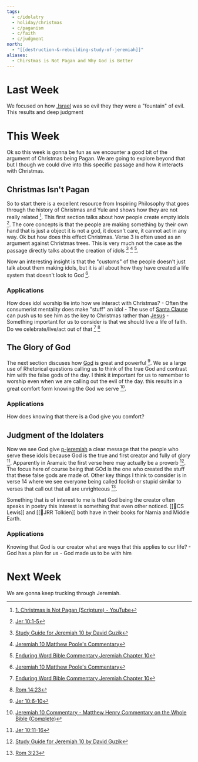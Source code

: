 ```yaml
---
tags:
  - c/idolatry
  - holiday/christmas
  - c/paganism
  - c/faith
  - c/judgment
north:
  - "[[destruction-&-rebuilding-study-of-jeremiah]]"
aliases:
  - Chirstmas is Not Pagan and Why God is Better
---
```

[^ip-christmas-is-not-pagan]: [1. Christmas is Not Pagan (Scripture) - YouTube](https://www.youtube.com/watch?v=ca_Yx3aMCiE&ab_channel=InspiringPhilosophy)

# Last Week
We focused on how [.Israel](../p-nation-of-israel.md) was so evil they they were a "fountain" of evil. This results and deep judgment

# This Week
[^guzik]: [Study Guide for Jeremiah 10 by David Guzik](https://www.blueletterbible.org/comm/guzik_david/study-guide/jeremiah/jeremiah-10.cfm)
[^garner-howes]: [Jeremiah 10 - Garner-Howes Baptist Commentary - Bible Commentaries - StudyLight.org](https://www.studylight.org/commentaries/eng/ghb/jeremiah-10.html)
[^matthew-poole]: [Jeremiah 10 Matthew Poole's Commentary](https://biblehub.com/commentaries/poole/jeremiah/10.htm)
[^ellicott]: [Jeremiah 10 Ellicott's Commentary for English Readers](https://biblehub.com/commentaries/ellicott/jeremiah/10.htm)
[^john-gill]: [Jeremiah 10 Commentary - John Gill's Exposition of the Bible](https://www.biblestudytools.com/commentaries/gills-exposition-of-the-bible/jeremiah-10/)
[^matthew-henry]: [Jeremiah 10 Commentary - Matthew Henry Commentary on the Whole Bible (Complete)](https://www.biblestudytools.com/commentaries/matthew-henry-complete/jeremiah/10.html)
[^enduring-word]: [Enduring Word Bible Commentary Jeremiah Chapter 10](https://enduringword.com/bible-commentary/jeremiah-10/)
[^m1]: [Jer 10:1-5](Jer%2010.md)
[^m2]: [Jer 10:6-10](Jer%2010.md)
[^m3]: [Jer 10:11-16](Jer%2010.md)

Ok so this week is gonna be fun as we encounter a good bit of the argument of Christmas being Pagan. We are going to explore beyond that but I though we could dive into this specific passage and how it interacts with Christmas.

## Christmas Isn't Pagan
So to start there is a excellent resource from Inspiring Philosophy that goes through the history of Christmas and Yule and shows how they are not really related [^ip-christmas-is-not-pagan]. This first section talks about how people create empty idols [^m1]. The core concepts is that the people are making something by their own hand that is just a object it is not a god, it doesn't care, it cannot act in any way. Ok but how does this effect Christmas. Verse 3 is often used as an argument against Christmas trees. This is very much not the case as the passage directly talks about the creation of idols [^guzik] [^matthew-poole] [^enduring-word].

Now an interesting insight is that the "customs" of the people doesn't just talk about them making idols, but it is all about how they have created a life system that doesn't look to God [^matthew-poole].

### Applications
How does idol worship tie into how we interact with Christmas?
    - Often the consumerist mentality does make "stuff" an idol
    - The use of [Santa Clause](Santa%20Clause.md) can push us to see him as the key to Christmas rather than [Jesus](../30-Spiritual/33-Resources/33.10-People/jesus.md)
    - Something important for us to consider is that we should live a life of faith. Do we celebrate/live/act out of that [^enduring-word] [^b1]

[^b1]: [Rom 14:23](Rom%2014.md)

## The Glory of God
The next section discuses how [God](God.md) is great and powerful [^m2]. We se a large use of Rhetorical questions calling us to think of the true God and contrast him with the false gods of the day. I think it important for us to remember to worship even when we are calling out the evil of the day. this results in a great comfort form knowing the God we serve [^matthew-henry].

### Applications
How does knowing that there is a God give you comfort?

## Judgment of the Idolaters
Now we see God give [p-jeremiah](../p-jeremiah.md) a clear message that the people who serve these idols because God is the true and first creator and fully of glory [^m3]. Apparently in Aramaic the first verse here may actually be a proverb [^guzik]. The focus here of course being that GOd is the one who created the stuff that these false gods are made of. Other key things I think to consider is in verse 14 where we see everyone being called foolish or stupid similar to verses that call out that all are unrighteous [^b2].

Something that is of interest to me is that God being the creator often speaks in poetry this interest is something that even other noticed. [[🧑CS Lewis]] and [[🧑JRR Tolkien]] both have in their books for Narnia and Middle Earth.

[^b2]: [Rom 3:23](Rom%203.md)

### Applications
Knowing that God is our creator what are ways that this applies to our life?
    - God has a plan for us
    - God made us to be with him
# Next Week
We are gonna keep trucking through Jeremiah.